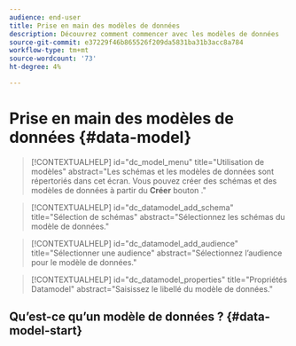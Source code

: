 ```yaml
---
audience: end-user
title: Prise en main des modèles de données
description: Découvrez comment commencer avec les modèles de données
source-git-commit: e37229f46b865526f209da5831ba31b3acc8a784
workflow-type: tm+mt
source-wordcount: '73'
ht-degree: 4%

---
```


# Prise en main des modèles de données {#data-model}


>[!CONTEXTUALHELP]
>id="dc_model_menu"
>title="Utilisation de modèles"
>abstract="Les schémas et les modèles de données sont répertoriés dans cet écran. Vous pouvez créer des schémas et des modèles de données à partir du **Créer** bouton ."

>[!CONTEXTUALHELP]
>id="dc_datamodel_add_schema"
>title="Sélection de schémas"
>abstract="Sélectionnez les schémas du modèle de données."


>[!CONTEXTUALHELP]
>id="dc_datamodel_add_audience"
>title="Sélectionner une audience"
>abstract="Sélectionnez l’audience pour le modèle de données."

>[!CONTEXTUALHELP]
>id="dc_datamodel_properties"
>title="Propriétés Datamodel"
>abstract="Saisissez le libellé du modèle de données."


## Qu’est-ce qu’un modèle de données ? {#data-model-start}

